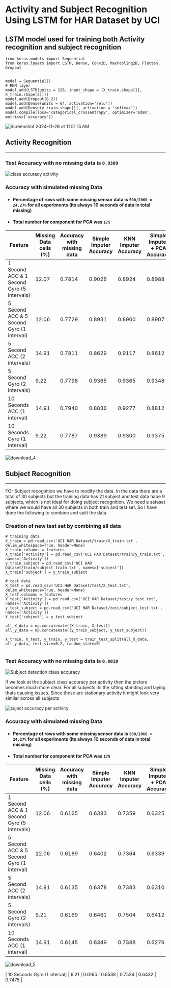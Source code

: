 # Activity and Subject Recognition Using LSTM for HAR Dataset by UCI


## LSTM model used for training both Activity recognition and subject recognition

```
from keras.models import Sequential
from keras.layers import LSTM, Dense, Conv2D, MaxPooling2D, Flatten, Dropout


model = Sequential()
# RNN layer
model.add(LSTM(units = 128, input_shape = (X_train.shape[1], X_train.shape[2])))
model.add(Dropout(0.2))
model.add(Dense(units = 64, activation='relu'))
model.add(Dense(y_train.shape[1], activation = 'softmax'))
model.compile(loss='categorical_crossentropy', optimizer='adam', metrics=['accuracy'])

```
![Screenshot 2024-11-29 at 11 51 15 AM](https://github.com/user-attachments/assets/a91c4ad4-8d5b-42db-baf5-73372e31a3cf)


## Activity Recognition			
--------------------------------
### Test Accuracy with no missing data is `0.9389`			
![class accuracy activity](https://github.com/user-attachments/assets/90c8a979-f639-4d6e-888c-a560c0e02c20)

### Accuracy with simulated missing Data

 - #### Percentage of rows with some missing sensor data is `500/2060 = 24.27%` for all experiments (its always 10 seconds of data in total missing)			
 - #### Total number for component for PCA was `175`			

| Feature | Missing Data cells (%) | Accuracy with missing data | Simple Imputer Accuracy | KNN Imputer Accuracy | Simple Imputer + PCA Accuracy | KNN Imputer + PCA Accuracy |
|---|---|---|---|---|---|---|
| 1 Second ACC & 1 Second Gyro (5 intervals) | 12.07 | 0.7814 | 0.9026 | 0.8924 | 0.8988 | 0.8897 |
| 5 Second ACC & 5 Second Gyro (1 interval) | 12.06 | 0.7729 | 0.8931 | 0.8900 | 0.8907 | 0.8870 |
| 5 Second ACC (2 intervals) | 14.91 | 0.7811 | 0.8629 | 0.9117 | 0.8612 | 0.9104 |
| 5 Second Gyro (2 intervals) | 9.22 | 0.7798 | 0.9365 | 0.9365 | 0.9348 | 0.9338 |
| 10 Seconds ACC (1 interval) | 14.91 | 0.7940 | 0.8836 | 0.9277 | 0.8812 | 0.9263 |
| 10 Seconds Gyro (1 interval) | 9.22 | 0.7787 | 0.9389 | 0.9300 | 0.9375 | 0.9267 |



![download_4](https://github.com/user-attachments/assets/423c3d81-8195-40e8-ac30-d5af8c530212)


## Subject Recognition			
--------------------------------

FOr Subject recognition we have to modify the data. In the data there are a total of 30 subjects but the training data has 21 subject and test data habe 9 subjects, which is not ideal for doing subject recognition. We need a sataset where we would have all 30 subjects in both train and test set. So I have done the following to combine and split the data.

### Creation of new test set by combining all data

```
# training data
X_train = pd.read_csv('UCI HAR Dataset/train/X_train.txt', delim_whitespace=True, header=None)
X_train.columns = features
X_train['Activity'] = pd.read_csv('UCI HAR Dataset/train/y_train.txt', names=['Activity'])
y_train_subject = pd.read_csv('UCI HAR Dataset/train/subject_train.txt', names=['subject'])
X_train['subject'] = y_train_subject

# test data
X_test = pd.read_csv('UCI HAR Dataset/test/X_test.txt', delim_whitespace=True, header=None)
X_test.columns = features
X_test['Activity'] = pd.read_csv('UCI HAR Dataset/test/y_test.txt', names=['Activity'])
y_test_subject = pd.read_csv('UCI HAR Dataset/test/subject_test.txt', names=['Activity'])
X_test['subject'] = y_test_subject

all_X_data = np.concatenate((X_train, X_test))
all_y_data = np.concatenate((y_train_subject, y_test_subject))

X_train, X_test, y_train, y_test = train_test_split(all_X_data, all_y_data, test_size=0.2, random_state=0)


```


### Test Accuracy with no missing data is `0.8019`

![Subject detection class accuracy](https://github.com/user-attachments/assets/d60db02d-1abf-440b-bc4c-5e4b0cd333fe)

If we look at the subject class accuracy per activity then the picture becomes much more clear. For all subjects its the sitting standing and laying thats causing issues. Since these are stationary activity it might look very similar across all subjects 

![suject accuracy per activity ](https://github.com/user-attachments/assets/5ca0ed9c-6f02-48c0-95e5-8fa3498d90b5)

### Accuracy with simulated missing Data

 - #### Percentage of rows with some missing sensor data is `500/2060 = 24.27%` for all experiments (its always 10 seconds of data in total missing)			
 - #### Total number for component for PCA was `175`			

| Feature | Missing Data cells (%) | Accuracy with missing data | Simple Imputer Accuracy | KNN Imputer Accuracy | Simple Imputer + PCA Accuracy | KNN Imputer + PCA Accuracy |
|---|---|---|---|---|---|---|
| 1 Second ACC & 1 Second Gyro (5 intervals) | 12.06 | 0.6165 | 0.6383 | 0.7359 | 0.6325 | 0.7281 |
| 5 Second ACC & 5 Second Gyro (1 interval) | 12.06 | 0.6189 | 0.6402 | 0.7364 | 0.6339 | 0.7364 |
| 5 Second ACC (2 intervals) | 14.91 | 0.6135 | 0.6378 | 0.7383 | 0.6310 | 0.7276 |
| 5 Second Gyro (2 intervals) | 9.21 | 0.6169 | 0.6461 | 0.7504 | 0.6412 | 0.7456 |
| 10 Seconds ACC (1 interval) | 14.91 | 0.6145 | 0.6349 | 0.7388 | 0.6276 | 0.7325 |

![download_5](https://github.com/user-attachments/assets/47f8fbd9-6f8a-44e7-8a31-d52b79040e64)


| 10 Seconds Gyro (1 interval) | 9.21 | 0.6165 | 0.6538 | 0.7524 | 0.6432 | 0.7475 |
